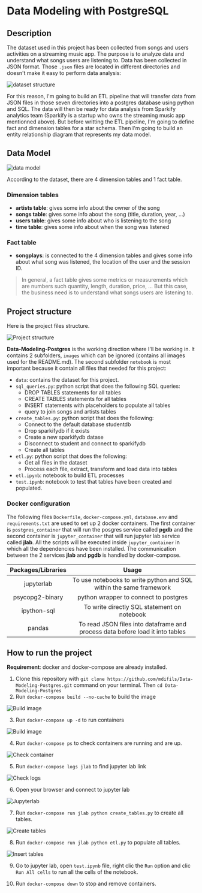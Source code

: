 # Data Modeling with PostgreSQL

## Description

The dataset used in this project has been collected from songs and users activities
on a streaming music app. The purpose is to analyze data and understand what
songs users are listening to. Data has been collected in JSON format. Those
`.json` files are located in different directories and doesn't make it easy to
perform data analysis:  

![dataset structure](./images/dataset_structure.png)

For this reason, I'm going to build an ETL pipeline that will transfer data
from JSON files in those seven directories into a postgres database using python
and SQL. The data will then be ready for data analysis from Sparkify analytics
team (Sparkify is a startup who owns the streaming music app mentionned above). 
But before writting the ETL pipeline, I'm going to define fact and dimension 
tables for a star schema. Then I'm going to build an entity relationship diagram
that represents my data model.

## Data Model

![data model](./images/sparkifydb.png)

According to the dataset, there are 4 dimension tables and 1 fact table.

### Dimension tables

- **artists table**: gives some info about the owner of the song
- **songs table**: gives some info about the song (title, duration, year, ...)
- **users table**: gives some info about who is listening to the song
- **time table**: gives some info about when the song was listened

### Fact table

- **songplays**: is connected to the 4 dimension tables and gives some info
about what song was listened, the location of the user and the session ID.

> In general, a fact table gives some metrics or measurements which are numbers
> such quantity, length, duration, price, ... But this case, the business need is
> to understand what songs users are listening to.

## Project structure

Here is the project files structure.

![Project structure](images/project_structure.png)

**Data-Modeling-Postgres** is the working direction where I'll be working in.
It contains 2 subfolders, `images` which can be ignored (contains all images used
for the README.md). The second subfolder `notebook` is most important because it
contain all files that needed for this project:

- `data`: contains the dataset for this project.
- `sql_queries.py`: python script that does the following SQL queries: 
    * DROP TABLES statements for all tables
    * CREATE TABLES statements for all tables
    * INSERT statements with placeholders to populate all tables
    * query to join songs and artists tables
- `create_tables.py`: python script that does the following: 
    * Connect to the default database studentdb 
    * Drop sparkifydb if it exists
    * Create a new sparkifydb datase
    * Disconnect to student and connect to sparkifydb
    * Create all tables
- `etl.py`: python script that does the following: 
    * Get all files in the dataset
    * Process each file, extract, transform and load data into tables
- `etl.ipynb`: notebook to build ETL processes 
- `test.ipynb`: notebook to test that tables have been created and populated.

### Docker configuration

The following files `Dockerfile`, `docker-compose.yml`, `database.env` and 
`requirements.txt` are used to set up 2 docker containers. The first container
is `postgres_container` that will run the posgres service called **pgdb** and 
the second container is `jupyter_container` that will run jupyter lab service
called **jlab**. All the scripts will be executed inside `jupyter_container` in
which all the dependencies have been installed. The communication between the 2
services **jlab** and **pgdb** is handled by docker-compose.

|  Packages/Libraries   |                Usage                                 |
| :-------------------: | :---------------------------------------------------:|
|     jupyterlab        | To use notebooks to write python and SQL within the same framework|
|    psycopg2-binary    |    python wrapper to connect to postgres             |
|    ipython-sql        |    To write directly SQL statement on notebook       |
|    pandas             | To read JSON files into dataframe and process data before load it into tables|

## How to run the project

**Requirement**: docker and docker-compose are already installed.

1. Clone this repository with `git clone https://github.com/mdifils/Data-Modeling-Postgres.git` 
command on your terminal. Then `cd Data-Modeling-Postgres`
2. Run `docker-compose build --no-cache` to build the image

![Build image](images/build_image.png)

3. Run `docker-compose up -d` to run containers

![Build image](images/run_container.png)

4. Run `docker-compose ps` to check containers are running and are up.

![Check container](images/check_container.png)

5. Run `docker-compose logs jlab` to find jupyter lab link

![Check logs](images/check_logs.png)

6. Open your browser and connect to jupyter lab

![Jupyterlab](images/jupyterlab.png)

7. Run `docker-compose run jlab python create_tables.py` to create all tables.

![Create tables](images/create_tables.png)

8. Run `docker-compose run jlab python etl.py` to populate all tables.

![Insert tables](images/insert_tables.gif)

9. Go to jupyter lab, open `test.ipynb` file, right clic the `Run` option and 
clic `Run All cells` to run all the cells of the notebook.

10. Run `docker-compose down` to stop and remove containers. 
